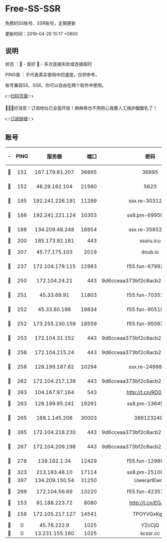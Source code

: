# Free-SS-SSR

免费的SS账号、SSR账号，定期更新

更新时间：2019-04-26 10:17 +0800

## 说明

状态     ：🙂 - 良好 🙁 - 多次连接失败或连接超时

PING值   ：不代表真实使用中的速度，仅供参考。

账号兼容SS、SSR，你可以自由在两个软件中使用。

👉[扫码页面](https://liesauer.github.io/Free-SS-SSR/)👈

🎉🎉🎉好消息！订阅地址已全面开放！麻麻再也不用担心我要人工维护酸酸乳了！

👉[订阅链接](https://www.liesauer.net/yogurt/subscribe?ACCESS_TOKEN=DAYxR3mMaZAsaqUb)👈

## 账号

|-|PING|服务器|端口|密码|加密方式|区域|
|:----:|:----:|:-----:|-----:|:----:|:----:|:----:|
|🙂|151|167.179.81.207|36895|36895|aes-256-cfb|JP|
|🙂|152|46.29.162.104|21560|5623|aes-128-ctr|RU|
|🙂|185|192.241.226.191|11289|ssx.re-30312504|aes-256-cfb|US|
|🙂|186|192.241.221.124|10353|ss8.pm-69950970|aes-256-cfb|US|
|🙂|188|134.209.48.248|16954|ssx.re-35852205|aes-256-cfb|US|
|🙂|200|185.173.92.181|443|sssru.icu|rc4-md5|RU|
|🙂|207|45.77.175.103|2019|doub.io|aes-128-ctr|SG|
|🙂|237|172.104.179.115|12983|f55.fun-67992168|aes-256-cfb|SG|
|🙂|250|172.104.24.21|443|9d6cceaa373bf2c8acb22e60b6a58be6|aes-256-cfb|US|
|🙂|251|45.33.69.91|11803|f55.fun-70351171|aes-256-cfb|US|
|🙂|252|45.33.80.198|19834|f55.fun-90510062|aes-256-cfb|US|
|🙂|252|173.255.230.159|18559|f55.fun-95563135|aes-256-cfb|US|
|🙂|253|172.104.31.152|443|9d6cceaa373bf2c8acb22e60b6a58be6|aes-256-cfb|US|
|🙂|256|172.104.215.24|443|9d6cceaa373bf2c8acb22e60b6a58be6|aes-256-cfb|US|
|🙂|258|128.199.187.62|10294|ssx.re-24888501|aes-256-cfb|SG|
|🙂|262|172.104.217.138|443|9d6cceaa373bf2c8acb22e60b6a58be6|aes-256-cfb|US|
|🙂|263|104.167.97.164|543|http://t.cn/RD0D7sx|rc4-md5|CA|
|🙂|263|128.199.95.241|19291|ss8.pm-13645319|aes-256-cfb|SG|
|🙂|265|168.1.145.208|30003|3891232494|aes-256-cfb|AU|
|🙂|265|172.104.218.230|443|9d6cceaa373bf2c8acb22e60b6a58be6|aes-256-cfb|US|
|🙂|267|172.104.209.198|443|9d6cceaa373bf2c8acb22e60b6a58be6|aes-256-cfb|US|
|🙂|278|139.162.1.34|12429|f55.fun-12988715|aes-256-cfb|SG|
|🙂|323|213.183.48.10|17114|ss8.pm-25108504|rc4-md5|RU|
|🙂|397|134.209.150.54|31250|UwerartEwqe|chacha20|IN|
|🙂|269|172.104.56.69|13220|f55.fun-42351111|aes-256-cfb|SG|
|🙁|153|91.188.223.72|8080|http://t.cn/EGJIyrl|rc4-md5|RU|
|🙁|158|172.105.217.127|14541|TPOYVGxKglpi|aes-256-cfb|JP|
|🙁|0|45.76.222.9|1025|YZcCjQ|rc4-md5|JP|
|🙁|0|13.231.155.160|1025|kcssr.cc|rc4-md5|JP|

